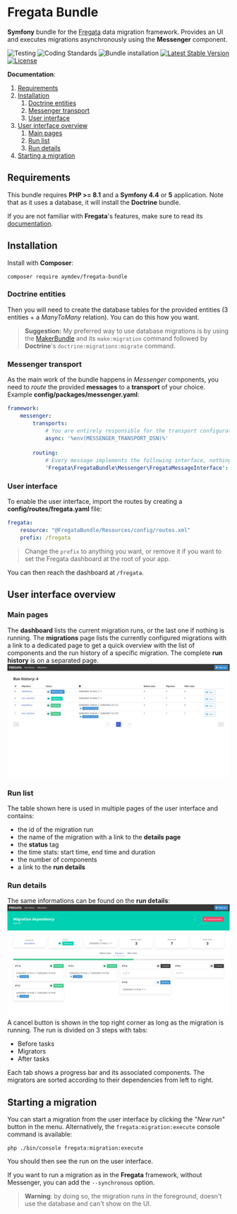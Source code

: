 # Fregata Bundle

**Symfony** bundle for the [Fregata](https://github.com/AymDev/Fregata) data migration framework. Provides an UI and
executes migrations asynchronously using the **Messenger** component.

![Testing](https://github.com/AymDev/FregataBundle/workflows/Testing/badge.svg)
![Coding Standards](https://github.com/AymDev/FregataBundle/workflows/Coding%20Standards/badge.svg)
![Bundle installation](https://github.com/AymDev/FregataBundle/workflows/Bundle%20installation/badge.svg)
[![Latest Stable Version](https://poser.pugx.org/aymdev/fregata-bundle/v)](//packagist.org/packages/aymdev/fregata-bundle)
[![License](https://poser.pugx.org/aymdev/fregata-bundle/license)](//packagist.org/packages/aymdev/fregata-bundle)

**Documentation**:

1. [Requirements](#requirements)
2. [Installation](#installation)
   1. [Doctrine entities](#doctrine-entities)
   2. [Messenger transport](#messenger-transport)
   3. [User interface](#user-interface)
3. [User interface overview](#user-interface-overview)
   1. [Main pages](#main-pages)
   2. [Run list](#run-list)
   3. [Run details](#run-details)
4. [Starting a migration](#starting-a-migration)

## Requirements
This bundle requires **PHP >= 8.1** and a **Symfony 4.4** or **5** application. 
Note that as it uses a database, it will install the **Doctrine** bundle.

If you are not familiar with **Fregata**'s features, make sure to read its [documentation](https://github.com/AymDev/Fregata).

## Installation
Install with **Composer**:
```shell
composer require aymdev/fregata-bundle
```

### Doctrine entities 
Then you will need to create the database tables for the provided entities (3 entities + a *ManyToMany* relation). You 
can do this how you want.
>**Suggestion:** My preferred way to use database migrations is by using the 
> [MakerBundle](https://symfony.com/doc/current/bundles/SymfonyMakerBundle/index.html) and its `make:migration` command 
> followed by **Doctrine**'s `doctrine:migrations:migrate` command.

### Messenger transport
As the main work of the bundle happens in *Messenger* components, you need to *route* the provided **messages** to a 
**transport** of your choice.
Example **config/packages/messenger.yaml**:
```yaml
framework:
    messenger:
        transports:
            # You are entirely responsible for the transport configuration
            async: '%env(MESSENGER_TRANSPORT_DSN)%'

        routing:
            # Every message implements the following interface, nothing more is needed
            'Fregata\FregataBundle\Messenger\FregataMessageInterface': async
```

### User interface
To enable the user interface, import the routes by creating a **config/routes/fregata.yaml** file:
```yaml
fregata:
    resource: "@FregataBundle/Resources/config/routes.xml"
    prefix: /fregata
```
>Change the `prefix` to anything you want, or remove it if you want to set the Fregata dashboard at the root of your app.

You can then reach the dashboard at `/fregata`.

## User interface overview

### Main pages
The **dashboard** lists the current migration runs, or the last one if nothing is running.
The **migrations** page lists the currently configured migrations with a link to a dedicated page to get a quick
overview with the list of components and the run history of a specific migration.
The complete **run history** is on a separated page.
![](./docs/images/history.png)

### Run list
The table shown here is used in multiple pages of the user interface and contains:

 - the id of the migration run
 - the name of the migration with a link to the **details page**
 - the **status** tag
 - the time stats: start time, end time and duration
 - the number of components
 - a link to the **run details**

### Run details
The same informations can be found on the **run details**:
![](./docs/images/migration_run.png)
A cancel button is shown in the top right corner as long as the migration is running.
The run is divided on 3 steps with tabs:

 - Before tasks
 - Migrators
 - After tasks

Each tab shows a progress bar and its associated components. The migrators are sorted according to their dependencies
from left to right.


## Starting a migration

You can start a migration from the user interface by clicking the *"New run"* button in the menu.
Alternatively, the `fregata:migration:execute` console command is available:
```shell
php ./bin/console fregata:migration:execute
```
You should then see the run on the user interface.

If you want to run a migration as in the **Fregata** framework, without Messenger, you can add the `--synchronous` option.
>**Warning**: by doing so, the migration runs in the foreground, doesn't use the database and can't show on the UI.
